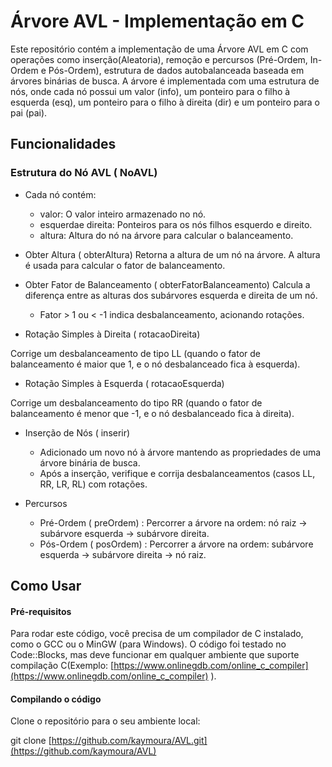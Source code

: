 # Árvore AVL - Implementação em C
Este repositório contém a implementação de uma Árvore AVL em C com operações como inserção(Aleatoria), remoção e percursos (Pré-Ordem, In-Ordem e Pós-Ordem), estrutura de dados autobalanceada baseada em árvores binárias de busca. A árvore é implementada com uma estrutura de nós, onde cada nó possui um valor (info), um ponteiro para o filho à esquerda (esq), um ponteiro para o filho à direita (dir) e um ponteiro para o pai (pai).

## Funcionalidades
### Estrutura do Nó AVL ( NoAVL)
 - Cada nó contém:
     - valor: O valor inteiro armazenado no nó.
     - esquerdae direita: Ponteiros para os nós filhos esquerdo e direito.
     - altura: Altura do nó na árvore para calcular o balanceamento.
  
 - Obter Altura ( obterAltura)
  Retorna a altura de um nó na árvore. A altura é usada para calcular o fator de balanceamento.

- Obter Fator de Balanceamento ( obterFatorBalanceamento)
  Calcula a diferença entre as alturas dos subárvores esquerda e direita de um nó.
     - Fator > 1 ou < -1 indica desbalanceamento, acionando rotações.

 - Rotação Simples à Direita ( rotacaoDireita)
   
  Corrige um desbalanceamento de tipo LL (quando o fator de balanceamento é maior que 1, e o nó desbalanceado fica à esquerda).

 - Rotação Simples à Esquerda ( rotacaoEsquerda)
   
  Corrige um desbalanceamento do tipo RR (quando o fator de balanceamento é menor que -1, e o nó desbalanceado fica à direita).

 - Inserção de Nós ( inserir)
      - Adicionado um novo nó à árvore mantendo as propriedades de uma árvore binária de busca.
      - Após a inserção, verifique e corrija desbalanceamentos (casos LL, RR, LR, RL) com rotações.
  
 - Percursos
      - Pré-Ordem ( preOrdem) : Percorrer a árvore na ordem: nó raiz → subárvore esquerda → subárvore direita.
      - Pós-Ordem ( posOrdem) : Percorrer a árvore na ordem: subárvore esquerda → subárvore direita → nó raiz.

## Como Usar

#### Pré-requisitos
Para rodar este código, você precisa de um compilador de C instalado, como o GCC ou o MinGW (para Windows). O código foi testado no Code::Blocks, mas deve funcionar em qualquer ambiente que suporte compilação C(Exemplo: [https://www.onlinegdb.com/online_c_compiler](https://www.onlinegdb.com/online_c_compiler) ).

#### Compilando o código
Clone o repositório para o seu ambiente local:

  git clone [https://github.com/kaymoura/AVL.git](https://github.com/kaymoura/AVL)

